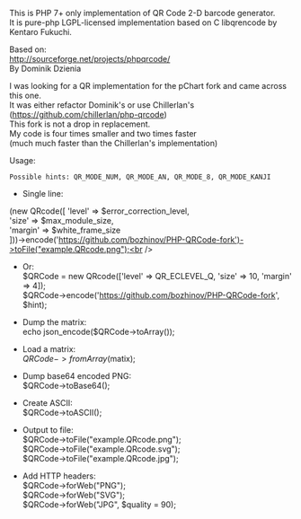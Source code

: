
This is PHP 7+ only implementation of QR Code 2-D barcode generator.<br />
It is pure-php LGPL-licensed implementation based on C libqrencode by Kentaro Fukuchi.<br />

Based on:<br />
http://sourceforge.net/projects/phpqrcode/<br />
By Dominik Dzienia<br />

I was looking for a QR implementation for the pChart fork and came across this one.<br />
It was either refactor Dominik's or use Chillerlan's (https://github.com/chillerlan/php-qrcode)<br />
This fork is not a drop in replacement.<br />
My code is four times smaller and two times faster<br />
(much much faster than the Chillerlan's implementation)<br />

Usage:<br />

	Possible hints: QR_MODE_NUM, QR_MODE_AN, QR_MODE_8, QR_MODE_KANJI

- Single line:<br />

(new QRcode([
	'level' => $error_correction_level,<br />
	'size' => $max_module_size,<br />
	'margin' => $white_frame_size<br />
]))->encode('https://github.com/bozhinov/PHP-QRCode-fork')->toFile("example.QRcode.png");<br />

- Or:<br />
$QRCode = new QRcode(['level' => QR_ECLEVEL_Q, 'size' => 10, 'margin' => 4]);<br />
$QRCode->encode('https://github.com/bozhinov/PHP-QRCode-fork', $hint);<br />

- Dump the matrix:<br />
echo json_encode($QRCode->toArray());<br />

- Load a matrix:<br />
$QRCode->fromArray($matix);<br />

- Dump base64 encoded PNG:<br />
$QRCode->toBase64();<br />

- Create ASCII:<br />
$QRCode->toASCII();<br />

- Output to file:<br />
$QRCode->toFile("example.QRcode.png");<br />
$QRCode->toFile("example.QRcode.svg");<br />
$QRCode->toFile("example.QRcode.jpg");<br />

- Add HTTP headers:<br />
$QRCode->forWeb("PNG");<br />
$QRCode->forWeb("SVG");<br />
$QRCode->forWeb("JPG", $quality = 90);<br />
